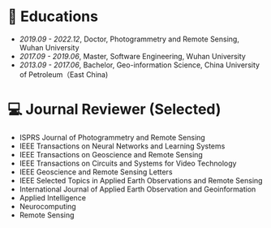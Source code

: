 
# 📖 Educations
- *2019.09 - 2022.12*,  Doctor,  Photogrammetry and Remote Sensing,  Wuhan University
- *2017.09 - 2019.06*,  Master,  Software Engineering,  Wuhan University
- *2013.09 - 2017.06*,  Bachelor,  Geo-information Science,  China University of Petroleum（East China)

# 💻 Journal Reviewer (Selected)
- ISPRS Journal of Photogrammetry and Remote Sensing
- IEEE Transactions on Neural Networks and Learning Systems
- IEEE Transactions on Geoscience and Remote Sensing
- IEEE Transactions on Circuits and Systems for Video Technology
- IEEE Geoscience and Remote Sensing Letters
- IEEE Selected Topics in Applied Earth Observations and Remote Sensing
- International Journal of Applied Earth Observation and Geoinformation
- Applied Intelligence
- Neurocomputing
- Remote Sensing